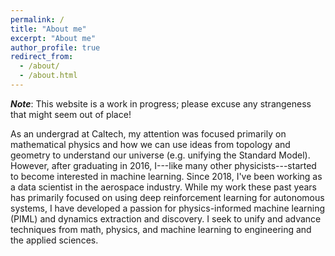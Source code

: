 ```yaml
---
permalink: /
title: "About me"
excerpt: "About me"
author_profile: true
redirect_from: 
  - /about/
  - /about.html
---
```

***Note***: This website is a work in progress; please excuse any strangeness that might seem out of place! 

As an undergrad at Caltech, my attention was focused primarily on mathematical physics and how we can use ideas from topology and geometry to understand our universe (e.g. unifying the Standard Model). However, after graduating in 2016, I---like many other physicists---started to become interested in machine learning. Since 2018, I've been working as a data scientist in the aerospace industry. While my work these past years has primarily focused on using deep reinforcement learning for autonomous systems, I have developed a passion for physics-informed machine learning (PIML) and dynamics extraction and discovery. I seek to unify and advance techniques from math, physics, and machine learning to engineering and the applied sciences.